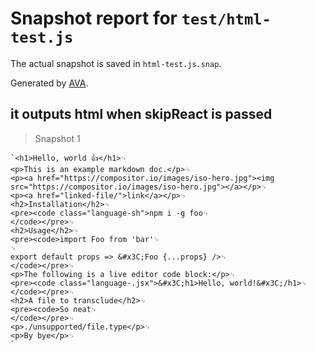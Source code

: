 # Snapshot report for `test/html-test.js`

The actual snapshot is saved in `html-test.js.snap`.

Generated by [AVA](https://ava.li).

## it outputs html when skipReact is passed

> Snapshot 1

    `<h1>Hello, world 👍</h1>␊
    <p>This is an example markdown doc.</p>␊
    <p><a href="https://compositor.io/images/iso-hero.jpg"><img src="https://compositor.io/images/iso-hero.jpg"></a></p>␊
    <p><a href="linked-file/">link</a></p>␊
    <h2>Installation</h2>␊
    <pre><code class="language-sh">npm i -g foo␊
    </code></pre>␊
    <h2>Usage</h2>␊
    <pre><code>import Foo from 'bar'␊
    ␊
    export default props => &#x3C;Foo {...props} />␊
    </code></pre>␊
    <p>The following is a live editor code block:</p>␊
    <pre><code class="language-.jsx">&#x3C;h1>Hello, world!&#x3C;/h1>␊
    </code></pre>␊
    <h2>A file to transclude</h2>␊
    <pre><code>So neat␊
    </code></pre>␊
    <p>./unsupported/file.type</p>␊
    <p>By bye</p>␊
    `
